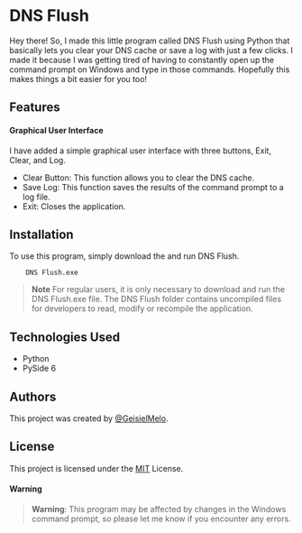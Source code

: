 
# DNS Flush

Hey there! So, I made this little program called DNS Flush using Python that basically lets you clear your DNS cache or save a log with just a few clicks. I made it because I was getting tired of having to constantly open up the command prompt on Windows and type in those commands. Hopefully this makes things a bit easier for you too!


## Features

#### Graphical User Interface
I have added a simple graphical user interface with three buttons, Exit, Clear, and Log.

- Clear Button: This function allows you to clear the DNS cache.
- Save Log: This function saves the results of the command prompt to a log file.
- Exit: Closes the application.

## Installation

To use this program, simply download the and run DNS Flush.

``` 
    DNS Flush.exe
```

> **Note** For regular users, it is only necessary to download and run the DNS Flush.exe file. The DNS Flush folder contains uncompiled files for developers to read, modify or recompile the application.

## Technologies Used
- Python
- PySide 6


## Authors

This project was created by [@GeisielMelo](https://github.com/GeisielMelo).

## License
This project is licensed under the [MIT](https://choosealicense.com/licenses/mit/) License.

#### Warning
> **Warning**: This program may be affected by changes in the Windows command prompt, so please let me know if you encounter any errors.
